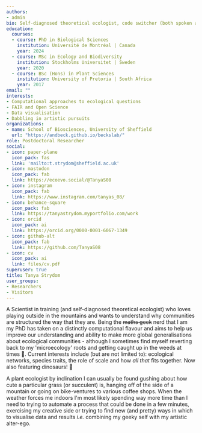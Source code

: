 ```yaml
---
authors:
- admin
bio: Self-diagnosed theoretical ecologist, code switcher (both spoken and programmatic), artistic alter-ego, and peruser of warm beverages.
education:
  courses:
  - course: PhD in Biological Sciences
    institution: Université de Montréal | Canada
    year: 2024
  - course: MSc in Ecology and Biodiversity
    institution: Stockholms Universitet | Sweden
    year: 2020
  - course: BSc (Hons) in Plant Sciences
    institution: University of Pretoria | South Africa
    year: 2017
email: ""
interests:
- Computational approaches to ecological questions
- FAIR and Open Science
- Data visualisation
- Dabbling in artistic pursuits
organizations:
- name: School of Biosciences, University of Sheffield
  url: "https://andbeck.github.io/beckslab/"
role: Postdoctoral Researcher
social:
- icon: paper-plane
  icon_pack: fas
  link: 'mailto:t.strydom@sheffield.ac.uk'
- icon: mastodon
  icon_pack: fab
  link: https://ecoevo.social/@TanyaS08
- icon: instagram
  icon_pack: fab
  link: https://www.instagram.com/tanyas_08/
- icon: behance-square
  icon_pack: fab
  link: https://tanyastrydom.myportfolio.com/work
- icon: orcid
  icon_pack: ai
  link: https://orcid.org/0000-0001-6067-1349
- icon: github-alt
  icon_pack: fab
  link: https://github.com/TanyaS08
- icon: cv
  icon_pack: ai
  link: files/cv.pdf
superuser: true
title: Tanya Strydom
user_groups:
- Researchers
- Visitors
---
```


A Scientist in training (and self-diagnosed theoretical ecologist) who loves playing outside in the mountains and wants to understand why communities are structured the way that they are. Being the ~~maths geek~~ nerd that I am my PhD has taken on a distinctly computational flavour and aims to help us improve our understanding and ability to make more global generalisations about ecological communities - although I sometimes find myself reverting back to my 'microecology' roots and getting caught up in the weeds at times 🙈. Current interests include (but are not limited to): ecological networks, species traits, the role of scale and how *all that* fits together. Now also featuring dinosaurs! 🦖

 A plant ecologist by inclination I can usually be found gushing about how cute a particular grass (or succulent) is, hanging off of the side of a mountain or going on bike-ventures to various coffee shops. When the weather forces me indoors I'm most likely spending way more time than I need to trying to automate a process that could be done in a few minutes, exercising my creative side or trying to find new (and pretty) ways in which to visualise data and results *i.e.* combining my geeky self with my artistic alter-ego.
